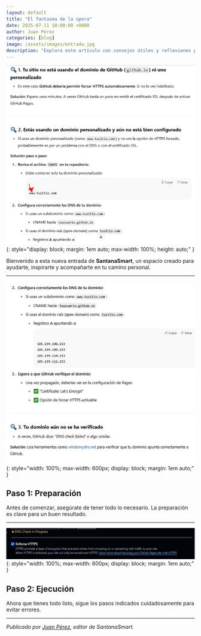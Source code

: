 ```yaml
---
layout: default
title: "El fantasma de la opera"
date: 2025-07-11 10:00:00 +0000
author: Juan Pérez
categories: [blog]
image: /assets/images/entrada.jpg
description: "Explora este artículo con consejos útiles y reflexiones para mejorar tu día a día."
---
```


<!-- Imagen destacada al principio -->
![Imagen destacada](/assets/images/e21.jpg){: style="display: block; margin: 1em auto; max-width: 100%; height: auto;" }

Bienvenido a esta nueva entrada de **SantanaSmart**, un espacio creado para ayudarte, inspirarte y acompañarte en tu camino personal.

---

<!-- Bloque tutorial: imagen - texto - imagen - texto -->

<!-- Primera imagen -->
![Paso 1: Preparación](/assets/images/e22.jpg){: style="width: 100%; max-width: 600px; display: block; margin: 1em auto;" }

<!-- Texto correspondiente -->
## Paso 1: Preparación

Antes de comenzar, asegúrate de tener todo lo necesario. La preparación es clave para un buen resultado.

---

<!-- Segunda imagen -->
![Paso 2: Ejecución](/assets/images/e23.jpg){: style="width: 100%; max-width: 600px; display: block; margin: 1em auto;" }

<!-- Texto correspondiente -->
## Paso 2: Ejecución

Ahora que tienes todo listo, sigue los pasos indicados cuidadosamente para evitar errores.

---

*Publicado por [Juan Pérez](#), editor de SantanaSmart.*
